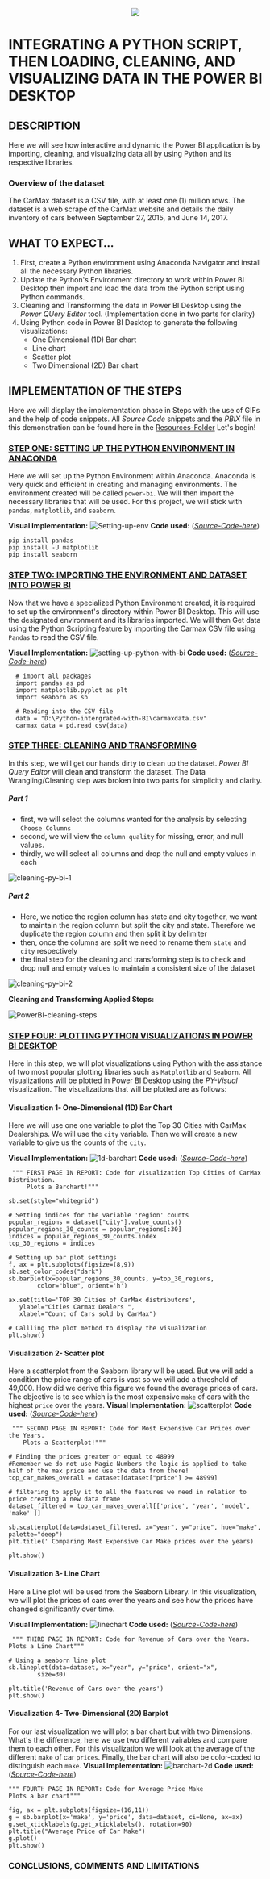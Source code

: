 <p align="center">
  <img src="https://github.com/deepakm925/Power-BI/blob/main/When-Python-meets-Power-BI/resources/heading-python.png"/>

 # INTEGRATING A PYTHON SCRIPT, THEN LOADING, CLEANING, AND VISUALIZING DATA IN THE POWER BI DESKTOP

## DESCRIPTION
Here we will see how interactive and dynamic the Power BI application is by importing, cleaning, and visualizing data all by using Python and its respective libraries. 

### Overview of the dataset
The CarMax dataset is a CSV file, with at least one (1) million rows. The dataset is a web scrape of the CarMax website and details the daily inventory of cars between September 27, 2015, and June 14, 2017.

## WHAT TO EXPECT...
1. First, create a Python environment using Anaconda Navigator and install all the necessary Python libraries.
2. Update the Python's Environment directory to work within Power BI Desktop then import and load the data from the Python script using Python commands.  
3. Cleaning and Transforming the data in Power BI Desktop using the *Power QUery Editor* tool. (Implementation done in two parts for clarity)
4. Using Python code in Power BI Desktop to generate the following visualizations:
    - One Dimensional (1D) Bar chart
    - Line chart
    - Scatter plot
    - Two Dimensional (2D) Bar chart

## IMPLEMENTATION OF THE STEPS 
Here we will display the implementation phase in Steps with the use of GIFs and the help of code snippets. All *Source Code* snippets and the *PBIX* file in this demonstration can be found here in the [Resources-Folder](https://github.com/deepakm925/Power-BI/tree/main/When-Python-meets-Power-BI/Integrating-a-Python-Script-to-create-a-report-in-BI/resources) Let's begin!

### <ins> **STEP ONE: SETTING UP THE PYTHON ENVIRONMENT IN ANACONDA**</ins>

Here we will set up the Python Environment within Anaconda. Anaconda is very quick and efficient in creating and managing environments. The environment created will be called `power-bi`. We will then import the necessary libraries that will be used. For this project, we will stick with `pandas`, `matplotlib`, and `seaborn`. 

**Visual Implementation:**
![Setting-up-env](https://github.com/deepakm925/Power-BI/blob/main/When-Python-meets-Power-BI/Integrating-a-Python-Script-to-create-a-report-in-BI/resources/setting-up-python%20environment.gif)
**Code used:** ([*Source-Code-here*](https://github.com/deepakm925/Power-BI/blob/main/When-Python-meets-Power-BI/Integrating-a-Python-Script-to-create-a-report-in-BI/resources/carmax_analysis_code.py))

    pip install pandas
    pip install -U matplotlib
    pip install seaborn

### <ins> STEP TWO: IMPORTING THE ENVIRONMENT AND DATASET INTO POWER BI </ins>

Now that we have a specialized Python Environment created, it is required to set up the environment's directory within Power BI Desktop. This will use the designated environment and its libraries imported. We will then Get data using the Python Scripting feature by importing the Carmax CSV file using `Pandas` to read the CSV file. 

**Visual Implementation:**
![setting-up-python-with-bi](https://github.com/deepakm925/Power-BI/blob/main/When-Python-meets-Power-BI/Integrating-a-Python-Script-to-create-a-report-in-BI/resources/getting-data-with%20python-in-Power%20BI.gif)
**Code used:** ([*Source-Code-here*](https://github.com/deepakm925/Power-BI/blob/main/When-Python-meets-Power-BI/Integrating-a-Python-Script-to-create-a-report-in-BI/resources/carmax_analysis_code.py))

      # import all packages 
      import pandas as pd
      import matplotlib.pyplot as plt
      import seaborn as sb

      # Reading into the CSV file
      data = "D:\Python-intergrated-with-BI\carmaxdata.csv"
      carmax_data = pd.read_csv(data)
    

### <ins> **STEP THREE: CLEANING AND TRANSFORMING**</ins>
In this step, we will get our hands dirty to clean up the dataset. *Power BI Query Editor* will clean and transform the dataset. The Data Wrangling/Cleaning step was broken into two parts for simplicity and clarity. 

##### Part 1
- first, we will select the columns wanted for the analysis by selecting `Choose Columns`
- second, we will view the `column quality` for missing, error, and null values.
- thirdly, we will select all columns and drop the null and empty values in each


![cleaning-py-bi-1](https://github.com/deepakm925/Power-BI/blob/main/When-Python-meets-Power-BI/Integrating-a-Python-Script-to-create-a-report-in-BI/resources/py-bi-cleaning-1.gif)

##### Part 2
- Here, we notice the region column has state and city together, we want to maintain the region column but split the city and state. Therefore we duplicate the region column and then split it by delimiter
- then, once the columns are split we need to rename them `state` and `city` respectively
- the final step for the cleaning and transforming step is to check and drop null and empty values to maintain a consistent size of the dataset


![cleaning-py-bi-2](https://github.com/deepakm925/Power-BI/blob/main/When-Python-meets-Power-BI/Integrating-a-Python-Script-to-create-a-report-in-BI/resources/py-bi-cleaning-2.gif)

**Cleaning and Transforming Applied Steps:**

![PowerBI-cleaning-steps](https://github.com/deepakm925/Power-BI/blob/main/When-Python-meets-Power-BI/Integrating-a-Python-Script-to-create-a-report-in-BI/resources/filtered-steps-cleaning.png)


### <ins> **STEP FOUR: PLOTTING PYTHON VISUALIZATIONS IN POWER BI DESKTOP**</ins>
Here in this step, we will plot visualizations using Python with the assistance of two most popular plotting libraries such as `Matplotlib` and `Seaborn`. All visualizations will be plotted in Power BI Desktop using the *PY-Visual* visualization. The visualizations that will be plotted are as follows:

#### Visualization 1- One-Dimensional (1D) Bar Chart
Here we will use one one variable to plot the Top 30 Cities with CarMax Dealerships. We will use the `city` variable. Then we will create a new variable to give us the counts of the `city`.

**Visual Implementation:**
![1d-barchart](https://github.com/deepakm925/Power-BI/blob/main/When-Python-meets-Power-BI/Integrating-a-Python-Script-to-create-a-report-in-BI/resources/viz-page-1.gif)
**Code used:** ([*Source-Code-here*](https://github.com/deepakm925/Power-BI/blob/main/When-Python-meets-Power-BI/Integrating-a-Python-Script-to-create-a-report-in-BI/resources/carmax_analysis_code.py))

     """ FIRST PAGE IN REPORT: Code for visualization Top Cities of CarMax Distribution.
         Plots a Barchart!""" 

    sb.set(style="whitegrid")

    # Setting indices for the variable 'region' counts
    popular_regions = dataset["city"].value_counts()
    popular_regions_30_counts = popular_regions[:30]
    indices = popular_regions_30_counts.index
    top_30_regions = indices

    # Setting up bar plot settings 
    f, ax = plt.subplots(figsize=(8,9))
    sb.set_color_codes("dark")
    sb.barplot(x=popular_regions_30_counts, y=top_30_regions,
            color="blue", orient='h')

    ax.set(title='TOP 30 Cities of CarMax distributors',
       ylabel="Cities Carmax Dealers ",
       xlabel="Count of Cars sold by CarMax")
       
    # Callling the plot method to display the visualization
    plt.show()

#### Visualization 2- Scatter plot
Here a scatterplot from the Seaborn library will be used. But we will add a condition the price range of cars is vast so we will add a threshold of 49,000. How did we derive this figure we found the average prices of cars. The objective is to see which is the most expensive `make` of cars with the highest `price` over the years. 
**Visual Implementation:**
![scatterplot](https://github.com/deepakm925/Power-BI/blob/main/When-Python-meets-Power-BI/Integrating-a-Python-Script-to-create-a-report-in-BI/resources/viz-page-2.gif)
**Code used:** ([*Source-Code-here*](https://github.com/deepakm925/Power-BI/blob/main/When-Python-meets-Power-BI/Integrating-a-Python-Script-to-create-a-report-in-BI/resources/carmax_analysis_code.py))

     """ SECOND PAGE IN REPORT: Code for Most Expensive Car Prices over the Years. 
        Plots a Scatterplot!""" 

    # Finding the prices greater or equal to 48999
    #Remember we do not use Magic Numbers the logic is applied to take half of the max price and use the data from there!
    top_car_makes_overall = dataset[dataset["price"] >= 48999]
  
    # filtering to apply it to all the features we need in relation to price creating a new data frame 
    dataset_filtered = top_car_makes_overall[['price', 'year', 'model', 'make' ]]
    
    sb.scatterplot(data=dataset_filtered, x="year", y="price", hue="make", palette="deep")
    plt.title(' Comparing Most Expensive Car Make prices over the years)

    plt.show()

#### Visualization 3- Line Chart
Here a Line plot will be used from the Seaborn Library. In this visualization, we will plot the prices of cars over the years and see how the prices have changed significantly over time. 

**Visual Implementation:**
![linechart](https://github.com/deepakm925/Power-BI/blob/main/When-Python-meets-Power-BI/Integrating-a-Python-Script-to-create-a-report-in-BI/resources/viz-page-3.gif)
**Code used:** ([*Source-Code-here*](https://github.com/deepakm925/Power-BI/blob/main/When-Python-meets-Power-BI/Integrating-a-Python-Script-to-create-a-report-in-BI/resources/carmax_analysis_code.py))

     """ THIRD PAGE IN REPORT: Code for Revenue of Cars over the Years. 
    Plots a Line Chart""" 

    # Using a seaborn line plot
    sb.lineplot(data=dataset, x="year", y="price", orient="x", 
            size=30)

    plt.title('Revenue of Cars over the years')
    plt.show()

#### Visualization 4- Two-Dimensional (2D) Barplot 
For our last visualization we will plot a bar chart but with two Dimensions. What's the difference, here we use two different vairables and compare them to each other. For this visualization we will look at the average of the different `make` of car `prices`. Finally, the bar chart will also be color-coded to distinguish each `make`. 
**Visual Implementation:**
![barchart-2d](https://github.com/deepakm925/Power-BI/blob/main/When-Python-meets-Power-BI/Integrating-a-Python-Script-to-create-a-report-in-BI/resources/viz-page-4.gif)
**Code used:** ([*Source-Code-here*](https://github.com/deepakm925/Power-BI/blob/main/When-Python-meets-Power-BI/Integrating-a-Python-Script-to-create-a-report-in-BI/resources/carmax_analysis_code.py))

    """ FOURTH PAGE IN REPORT: Code for Average Price Make 
    Plots a bar chart""" 

    fig, ax = plt.subplots(figsize=(16,11))
    g = sb.barplot(x='make', y='price', data=dataset, ci=None, ax=ax)
    g.set_xticklabels(g.get_xticklabels(), rotation=90)
    plt.title("Average Price of Car Make")
    g.plot()
    plt.show()

### CONCLUSIONS, COMMENTS AND LIMITATIONS 

